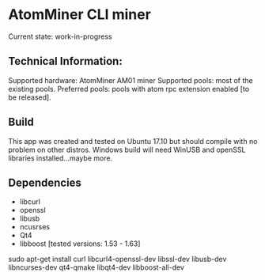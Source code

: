 AtomMiner CLI miner
==============

Current state: work-in-progress

Technical Information:
-----------------------------

Supported hardware: AtomMiner AM01 miner
Supported pools: most of the existing pools. 
Preferred pools: pools with atom rpc extension enabled [to be released].

Build
-----------------------------

This app was created and tested on Ubuntu 17.10 but should compile with no problem on other distros. Windows build will need WinUSB and openSSL libraries installed...maybe more.

Dependencies 
-----------------------------
+ libcurl
+ openssl
+ libusb
+ ncusrses
+ Qt4
+ libboost [tested versions: 1.53 - 1.63]

sudo apt-get install curl libcurl4-openssl-dev libssl-dev libusb-dev libncurses-dev qt4-qmake libqt4-dev libboost-all-dev
